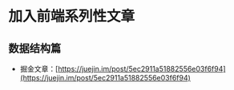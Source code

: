 # 加入前端系列性文章

## 数据结构篇

- 掘金文章：[https://juejin.im/post/5ec2911a51882556e03f6f94](https://juejin.im/post/5ec2911a51882556e03f6f94)
